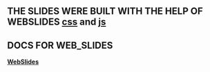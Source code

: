 ## THE SLIDES WERE BUILT WITH THE HELP OF WEBSLIDES [css]("/css/webslides.css") and [js]("/js/webslides.min.js")

## DOCS FOR WEB_SLIDES
**[WebSlides]("https://github.com/webslides/WebSlides")**